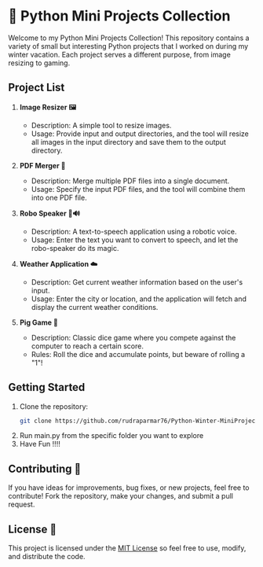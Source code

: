 # 🚀 Python Mini Projects Collection

Welcome to my Python Mini Projects Collection! This repository contains a variety of small but interesting Python projects that I worked on during my winter vacation. Each project serves a different purpose, from image resizing to gaming.

## Project List

1. **Image Resizer 🖼️**
   - Description: A simple tool to resize images.
   - Usage: Provide input and output directories, and the tool will resize all images in the input directory and save them to the output directory.

2. **PDF Merger 📄**
   - Description: Merge multiple PDF files into a single document.
   - Usage: Specify the input PDF files, and the tool will combine them into one PDF file.

3. **Robo Speaker 🤖🔊**
   - Description: A text-to-speech application using a robotic voice.
   - Usage: Enter the text you want to convert to speech, and let the robo-speaker do its magic.

4. **Weather Application ☁️**
   - Description: Get current weather information based on the user's input.
   - Usage: Enter the city or location, and the application will fetch and display the current weather conditions.

5. **Pig Game 🎲**
   - Description: Classic dice game where you compete against the computer to reach a certain score.
   - Rules: Roll the dice and accumulate points, but beware of rolling a "1"!

## Getting Started

1. Clone the repository:
   ```bash
   git clone https://github.com/rudraparmar76/Python-Winter-MiniProjects.git
2. Run main.py from the specific folder you want to explore
3. Have Fun !!!!

## Contributing 🤝
If you have ideas for improvements, bug fixes, or new projects, feel free to contribute! Fork the repository, make your changes, and submit a pull request.

## License 📝
This project is licensed under the [MIT License](LICENSE) so feel free to use, modify, and distribute the code.
